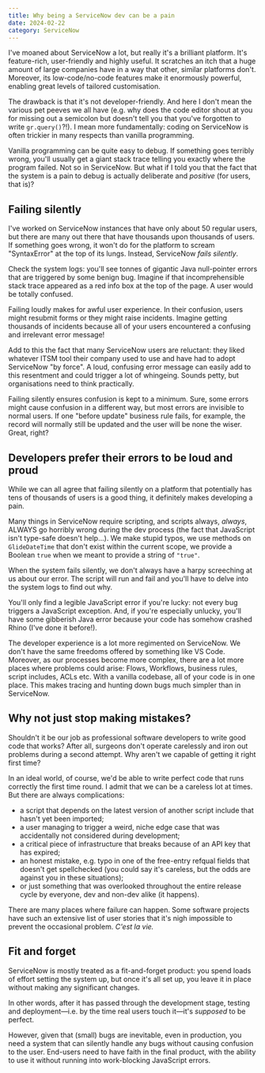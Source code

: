 ```yaml
---
title: Why being a ServiceNow dev can be a pain
date: 2024-02-22
category: ServiceNow
---
```


I've moaned about ServiceNow a lot, but really it's a brilliant platform. It's feature-rich, user-friendly and highly useful. It scratches an itch that a huge amount of large companies have in a way that other, similar platforms don't. Moreover, its low-code/no-code features make it enormously powerful, enabling great levels of tailored customisation.

The drawback is that it's not developer-friendly. And here I don't mean the various pet peeves we all have (e.g. why does the code editor shout at you for missing out a semicolon but doesn't tell you that you've forgotten to write `gr.query()`?!). I mean more fundamentally: coding on ServiceNow is often trickier in many respects than vanilla programming.

Vanilla programming can be quite easy to debug. If something goes terribly wrong, you'll usually get a giant stack trace telling you exactly where the program failed. Not so in ServiceNow. But what if I told you that the fact that the system is a pain to debug is actually deliberate and _positive_ (for users, that is)?

## Failing silently

I've worked on ServiceNow instances that have only about 50 regular users, but there are many out there that have thousands upon thousands of users. If something goes wrong, it won't do for the platform to scream "SyntaxError" at the top of its lungs. Instead, ServiceNow _fails silently_.

Check the system logs: you'll see tonnes of gigantic Java null-pointer errors that are triggered by some benign bug. Imagine if that incomprehensible stack trace appeared as a red info box at the top of the page. A user would be totally confused.

Failing loudly makes for awful user experience. In their confusion, users might resubmit forms or they might raise incidents. Imagine getting thousands of incidents because all of your users encountered a confusing and irrelevant error message!

Add to this the fact that many ServiceNow users are reluctant: they liked whatever ITSM tool their company used to use and have had to adopt ServiceNow "by force". A loud, confusing error message can easily add to this resentment and could trigger a lot of whingeing. Sounds petty, but organisations need to think practically.

Failing silently ensures confusion is kept to a minimum. Sure, some errors might cause confusion in a different way, but most errors are invisible to normal users. If one "before update" business rule fails, for example, the record will normally still be updated and the user will be none the wiser. Great, right?

## Developers prefer their errors to be loud and proud

While we can all agree that failing silently on a platform that potentially has tens of thousands of users is a good thing, it definitely makes developing a pain.

Many things in ServiceNow require scripting, and scripts always, _always_, ALWAYS go horribly wrong during the dev process (the fact that JavaScript isn't type-safe doesn't help...). We make stupid typos, we use methods on `GlideDateTime` that don't exist within the current scope, we provide a Boolean `true` when we meant to provide a string of `"true"`.

When the system fails silently, we don't always have a harpy screeching at us about our error. The script will run and fail and you'll have to delve into the system logs to find out why.

You'll only find a legible JavaScript error if you're lucky: not every bug triggers a JavaScript exception. And, if you're especially unlucky, you'll have some gibberish Java error because your code has somehow crashed Rhino (I've done it before!).

The developer experience is a lot more regimented on ServiceNow. We don't have the same freedoms offered by something like VS Code. Moreover, as our processes become more complex, there are a lot more places where problems could arise: Flows, Workflows, business rules, script includes, ACLs etc. With a vanilla codebase, all of your code is in one place. This makes tracing and hunting down bugs much simpler than in ServiceNow.

## Why not just stop making mistakes?

Shouldn't it be our job as professional software developers to write good code that works? After all, surgeons don't operate carelessly and iron out problems during a second attempt. Why aren't we capable of getting it right first time?

In an ideal world, of course, we'd be able to write perfect code that runs correctly the first time round. I admit that we can be a careless lot at times. But there are always complications:

- a script that depends on the latest version of another script include that hasn't yet been imported;
- a user managing to trigger a weird, niche edge case that was accidentally not considered during development;
- a critical piece of infrastructure that breaks because of an API key that has expired;
- an honest mistake, e.g. typo in one of the free-entry refqual fields that doesn't get spellchecked (you could say it's careless, but the odds are against you in these situations);
- or just something that was overlooked throughout the entire release cycle by everyone, dev and non-dev alike (it happens).

There are many places where failure can happen. Some software projects have such an extensive list of user stories that it's nigh impossible to prevent the occasional problem. _C'est la vie._

## Fit and forget

ServiceNow is mostly treated as a fit-and-forget product: you spend loads of effort setting the system up, but once it's all set up, you leave it in place without making any significant changes.

In other words, after it has passed through the development stage, testing and deployment&mdash;i.e. by the time real users touch it&mdash;it's _supposed_ to be perfect.

However, given that (small) bugs are inevitable, even in production, you need a system that can silently handle any bugs without causing confusion to the user. End-users need to have faith in the final product, with the ability to use it without running into work-blocking JavaScript errors.
